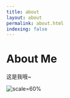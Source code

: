 ```yaml
---
title: about
layout: about
permalink: about.html
indexing: false
---
```


# About Me

这是我哦~

![scale=60%](/images/head/head_.png)
